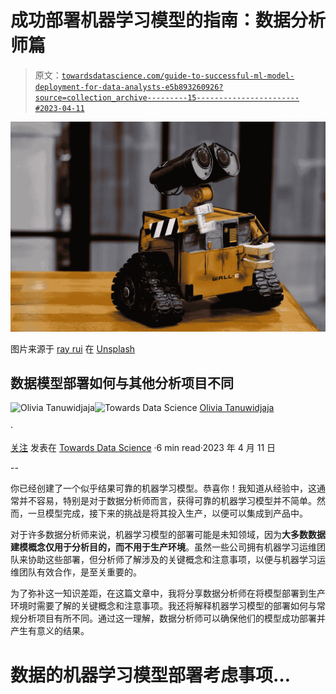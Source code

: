 # 成功部署机器学习模型的指南：数据分析师篇

> 原文：[`towardsdatascience.com/guide-to-successful-ml-model-deployment-for-data-analysts-e5b893260926?source=collection_archive---------15-----------------------#2023-04-11`](https://towardsdatascience.com/guide-to-successful-ml-model-deployment-for-data-analysts-e5b893260926?source=collection_archive---------15-----------------------#2023-04-11)

![](img/1bbe793cc056570d6ca290c61084871b.png)

图片来源于 [ray rui](https://unsplash.com/@ray30?utm_source=medium&utm_medium=referral) 在 [Unsplash](https://unsplash.com/?utm_source=medium&utm_medium=referral)

## 数据模型部署如何与其他分析项目不同

[](https://tanuwidjajaolivia.medium.com/?source=post_page-----e5b893260926--------------------------------)![Olivia Tanuwidjaja](https://tanuwidjajaolivia.medium.com/?source=post_page-----e5b893260926--------------------------------)[](https://towardsdatascience.com/?source=post_page-----e5b893260926--------------------------------)![Towards Data Science](https://towardsdatascience.com/?source=post_page-----e5b893260926--------------------------------) [Olivia Tanuwidjaja](https://tanuwidjajaolivia.medium.com/?source=post_page-----e5b893260926--------------------------------)

·

[关注](https://medium.com/m/signin?actionUrl=https%3A%2F%2Fmedium.com%2F_%2Fsubscribe%2Fuser%2Ff43d6dd597&operation=register&redirect=https%3A%2F%2Ftowardsdatascience.com%2Fguide-to-successful-ml-model-deployment-for-data-analysts-e5b893260926&user=Olivia+Tanuwidjaja&userId=f43d6dd597&source=post_page-f43d6dd597----e5b893260926---------------------post_header-----------) 发表在 [Towards Data Science](https://towardsdatascience.com/?source=post_page-----e5b893260926--------------------------------) ·6 min read·2023 年 4 月 11 日[](https://medium.com/m/signin?actionUrl=https%3A%2F%2Fmedium.com%2F_%2Fvote%2Ftowards-data-science%2Fe5b893260926&operation=register&redirect=https%3A%2F%2Ftowardsdatascience.com%2Fguide-to-successful-ml-model-deployment-for-data-analysts-e5b893260926&user=Olivia+Tanuwidjaja&userId=f43d6dd597&source=-----e5b893260926---------------------clap_footer-----------)

--

[](https://medium.com/m/signin?actionUrl=https%3A%2F%2Fmedium.com%2F_%2Fbookmark%2Fp%2Fe5b893260926&operation=register&redirect=https%3A%2F%2Ftowardsdatascience.com%2Fguide-to-successful-ml-model-deployment-for-data-analysts-e5b893260926&source=-----e5b893260926---------------------bookmark_footer-----------)

你已经创建了一个似乎结果可靠的机器学习模型。恭喜你！我知道从经验中，这通常并不容易，特别是对于数据分析师而言，获得可靠的机器学习模型并不简单。然而，一旦模型完成，接下来的挑战是将其投入生产，以便可以集成到产品中。

对于许多数据分析师来说，机器学习模型的部署可能是未知领域，因为**大多数数据建模概念仅用于分析目的，而不用于生产环境**。虽然一些公司拥有机器学习运维团队来协助这些部署，但分析师了解涉及的关键概念和注意事项，以便与机器学习运维团队有效合作，是至关重要的。

为了弥补这一知识差距，在这篇文章中，我将分享数据分析师在将模型部署到生产环境时需要了解的关键概念和注意事项。我还将解释机器学习模型的部署如何与常规分析项目有所不同。通过这一理解，数据分析师可以确保他们的模型成功部署并产生有意义的结果。

# 数据的机器学习模型部署考虑事项…

